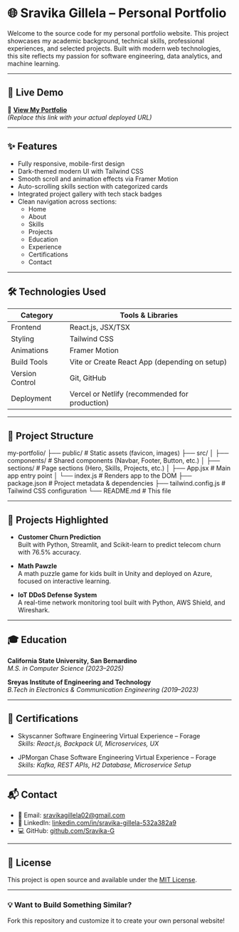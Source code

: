# 🌐 Sravika Gillela – Personal Portfolio

Welcome to the source code for my personal portfolio website. This project showcases my academic background, technical skills, professional experiences, and selected projects. Built with modern web technologies, this site reflects my passion for software engineering, data analytics, and machine learning.

---

## 🚀 Live Demo

🔗 [**View My Portfolio**](https://your-portfolio.vercel.app)  
_(Replace this link with your actual deployed URL)_

---

## ✨ Features

- Fully responsive, mobile-first design
- Dark-themed modern UI with Tailwind CSS
- Smooth scroll and animation effects via Framer Motion
- Auto-scrolling skills section with categorized cards
- Integrated project gallery with tech stack badges
- Clean navigation across sections:
  - Home
  - About
  - Skills
  - Projects
  - Education
  - Experience
  - Certifications
  - Contact

---

## 🛠️ Technologies Used

| Category        | Tools & Libraries                                  |
|----------------|-----------------------------------------------------|
| Frontend       | React.js, JSX/TSX                                   |
| Styling        | Tailwind CSS                                        |
| Animations     | Framer Motion                                       |
| Build Tools    | Vite or Create React App (depending on setup)       |
| Version Control| Git, GitHub                                         |
| Deployment     | Vercel or Netlify (recommended for production)      |

---

## 📁 Project Structure

my-portfolio/
├── public/ # Static assets (favicon, images)
├── src/
│ ├── components/ # Shared components (Navbar, Footer, Button, etc.)
│ ├── sections/ # Page sections (Hero, Skills, Projects, etc.)
│ ├── App.jsx # Main app entry point
│ └── index.js # Renders app to the DOM
├── package.json # Project metadata & dependencies
├── tailwind.config.js # Tailwind CSS configuration
└── README.md # This file


---

## 🧠 Projects Highlighted

- **Customer Churn Prediction**  
  Built with Python, Streamlit, and Scikit-learn to predict telecom churn with 76.5% accuracy.

- **Math Pawzle**  
  A math puzzle game for kids built in Unity and deployed on Azure, focused on interactive learning.

- **IoT DDoS Defense System**  
  A real-time network monitoring tool built with Python, AWS Shield, and Wireshark.

---

## 🎓 Education

**California State University, San Bernardino**  
_M.S. in Computer Science (2023–2025)_

**Sreyas Institute of Engineering and Technology**  
_B.Tech in Electronics & Communication Engineering (2019–2023)_

---

## 📄 Certifications

- Skyscanner Software Engineering Virtual Experience – Forage  
  _Skills: React.js, Backpack UI, Microservices, UX_

- JPMorgan Chase Software Engineering Virtual Experience – Forage  
  _Skills: Kafka, REST APIs, H2 Database, Microservice Setup_

---

## 📬 Contact

- 📧 Email: sravikagillela02@gmail.com  
- 🔗 LinkedIn: [linkedin.com/in/sravika-gillela-532a382a9](https://www.linkedin.com/in/sravika-gillela-532a382a9/)  
- 💻 GitHub: [github.com/Sravika-G](https://github.com/Sravika-G)

---

## 📢 License

This project is open source and available under the [MIT License](LICENSE).

---

### 💡 Want to Build Something Similar?

Fork this repository and customize it to create your own personal website!
